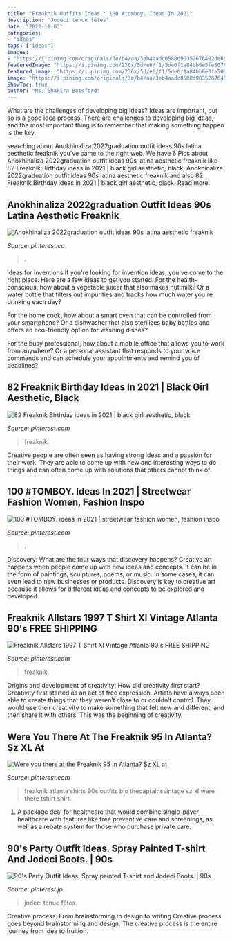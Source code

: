 ```yaml
---
title: "Freaknik Outfits Ideas : 100 #tomboy. Ideas In 2021"
description: "Jodeci tenue fêtes"
date: "2022-11-03"
categories:
- "ideas"
tags: ["ideas"]
images:
- "https://i.pinimg.com/originals/3e/b4/aa/3eb4aadc0580d90352676492de6e7da0.jpg"
featuredImage: "https://i.pinimg.com/236x/5d/e6/f1/5de6f1a84bb6e3fe50788881c5f6b660.jpg"
featured_image: "https://i.pinimg.com/236x/5d/e6/f1/5de6f1a84bb6e3fe50788881c5f6b660.jpg"
image: "https://i.pinimg.com/originals/3e/b4/aa/3eb4aadc0580d90352676492de6e7da0.jpg"
ShowToc: true
author: "Ms. Shakira Botsford"
---
```



What are the challenges of developing big ideas?
Ideas are important, but so is a good idea process. There are challenges to developing big ideas, and the most important thing is to remember that making something happen is the key.

	

		
searching about Anokhinaliza 2022graduation outfit ideas 90s latina aesthetic freaknik you've came to the right web. We have 6 Pics about Anokhinaliza 2022graduation outfit ideas 90s latina aesthetic freaknik like 82 Freaknik Birthday ideas in 2021 | black girl aesthetic, black, Anokhinaliza 2022graduation outfit ideas 90s latina aesthetic freaknik and also 82 Freaknik Birthday ideas in 2021 | black girl aesthetic, black. Read more:
		
    
## Anokhinaliza 2022graduation Outfit Ideas 90s Latina Aesthetic Freaknik

<img loading=lazy src="https://i.pinimg.com/originals/53/38/f3/5338f31e8e4e0fa9bfe8e6fbd4d121c2.jpg" onerror="this.onerror=null;this.src='https://tse4.mm.bing.net/th?id=OIP._tFIuhwJrI-z34BbtDZBOAHaHa&amp;pid=15.1';" alt="Anokhinaliza 2022graduation outfit ideas 90s latina aesthetic freaknik">

_Source: pinterest.ca_

>. 

	

ideas for inventions
If you're looking for invention ideas, you've come to the right place. Here are a few ideas to get you started.
For the health-conscious, how about a vegetable juicer that also makes nut milk? Or a water bottle that filters out impurities and tracks how much water you're drinking each day?

For the home cook, how about a smart oven that can be controlled from your smartphone? Or a dishwasher that also sterilizes baby bottles and offers an eco-friendly option for washing dishes?

For the busy professional, how about a mobile office that allows you to work from anywhere? Or a personal assistant that responds to your voice commands and can schedule your appointments and remind you of deadlines?

    
## 82 Freaknik Birthday Ideas In 2021 | Black Girl Aesthetic, Black

<img loading=lazy src="https://i.pinimg.com/236x/5d/e6/f1/5de6f1a84bb6e3fe50788881c5f6b660.jpg" onerror="this.onerror=null;this.src='https://tse2.mm.bing.net/th?id=OIP.q7bRPyacTaRW_JuBMWG6HAAAAA&amp;pid=15.1';" alt="82 Freaknik Birthday ideas in 2021 | black girl aesthetic, black">

_Source: pinterest.com_

>freaknik. 

	

Creative people are often seen as having strong ideas and a passion for their work. They are able to come up with new and interesting ways to do things and can often come up with solutions that others cannot think of.

    
## 100 #TOMBOY. Ideas In 2021 | Streetwear Fashion Women, Fashion Inspo

<img loading=lazy src="https://i.pinimg.com/200x150/ab/05/df/ab05df4af254e0767b5eca8e832aac50.jpg" onerror="this.onerror=null;this.src='https://tse1.mm.bing.net/th?id=OIP.MFYo0WVMfds4epV8kGDlrwAAAA&amp;pid=15.1';" alt="100 #TOMBOY. ideas in 2021 | streetwear fashion women, fashion inspo">

_Source: pinterest.com_

>. 

	

Discovery: What are the four ways that discovery happens?
Creative art happens when people come up with new ideas and concepts. It can be in the form of paintings, sculptures, poems, or music. In some cases, it can even lead to new businesses or products. Discovery is key to creative art because it allows for different ideas and concepts to be explored and developed.

    
## Freaknik Allstars 1997 T Shirt Xl Vintage Atlanta 90&#039;s FREE SHIPPING

<img loading=lazy src="https://i.pinimg.com/originals/0f/6e/da/0f6eda91381cfbf1c43543846f715c2e.jpg" onerror="this.onerror=null;this.src='https://tse1.mm.bing.net/th?id=OIP.7eZJsEelN1okQMKpk0gp1QAAAA&amp;pid=15.1';" alt="Freaknik Allstars 1997 T Shirt Xl Vintage Atlanta 90&#039;s FREE SHIPPING">

_Source: pinterest.com_

>freaknik. 

	

Origins and development of creativity: How did creativity first start?
Creativity first started as an act of free expression. Artists have always been able to create things that they weren’t close to or couldn’t control. They would use their creativity to make something that felt new and different, and then share it with others. This was the beginning of creativity.

    
## Were You There At The Freaknik 95 In Atlanta? Sz XL At

<img loading=lazy src="https://i.pinimg.com/originals/3e/b4/aa/3eb4aadc0580d90352676492de6e7da0.jpg" onerror="this.onerror=null;this.src='https://tse2.mm.bing.net/th?id=OIP.dY8m4xkair9Ydpm3sF3xewHaHa&amp;pid=15.1';" alt="Were you there at the Freaknik 95 in Atlanta? Sz XL at">

_Source: pinterest.com_

>freaknik atlanta shirts 90s outfits bio thecaptainsvintage sz xl were there tshirt shirt. 

	

1) A package deal for healthcare that would combine single-payer healthcare with features like free preventive care and screenings, as well as a rebate system for those who purchase private care.

    
## 90&#039;s Party Outfit Ideas. Spray Painted T-shirt And Jodeci Boots. | 90s

<img loading=lazy src="https://i.pinimg.com/originals/7d/13/5f/7d135f02416390d3b6cb8e001fdc2055.jpg" onerror="this.onerror=null;this.src='https://tse3.mm.bing.net/th?id=OIP.uORlz33AdhAMvsKpROLQIQHaJ4&amp;pid=15.1';" alt="90&#039;s Party Outfit Ideas. Spray painted T-shirt and Jodeci Boots. | 90s">

_Source: pinterest.jp_

>jodeci tenue fêtes. 

	

Creative process: From brainstorming to design to writing
Creative process goes beyond brainstorming and design. The creative process is the entire journey from idea to fruition.

